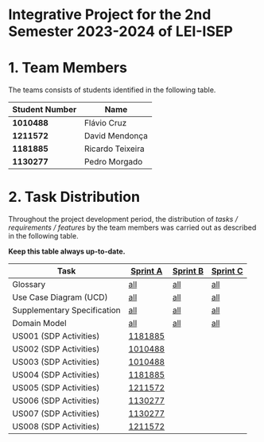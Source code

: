 # Integrative Project for the 2nd Semester 2023-2024 of LEI-ISEP

# 1. Team Members

The teams consists of students identified in the following table.

| Student Number | Name             |
|----------------|------------------|
| **1010488**    | Flávio Cruz      |
| **1211572**    | David Mendonça   |
| **1181885**    | Ricardo Teixeira |
| **1130277**    | Pedro Morgado    |

# 2. Task Distribution ###

Throughout the project development period, the distribution of _tasks / requirements / features_ by the team members
was carried out as described in the following table.

**Keep this table always up-to-date.**

| Task                        | [Sprint A](sprintA/Readme.md)                                                              | [Sprint B](sprintB/Readme.md)                                                              | [Sprint C](sprintC/Readme.md)                                                              |
|-----------------------------|--------------------------------------------------------------------------------------------|--------------------------------------------------------------------------------------------|--------------------------------------------------------------------------------------------|
| Glossary                    | [all](sprintA/global-artifacts/01.requirements-engineering/glossary.md)                    | [all](sprintB/global-artifacts/01.engineering-requirements/glossary.md)                    | [all](sprintC/global-artifacts/01.engineering-requirements/glossary.md)                    |
| Use Case Diagram (UCD)      | [all](sprintA/global-artifacts/01.requirements-engineering/use-case-diagram.md)            | [all](sprintB/global-artifacts/01.engineering-requirements/use-case-diagram.md)            | [all](sprintC/global-artifacts/01.engineering-requirements/use-case-diagram.md)            |
| Supplementary Specification | [all](sprintA/global-artifacts/01.requirements-engineering/supplementary-specification.md) | [all](sprintB/global-artifacts/01.engineering-requirements/supplementary-specification.md) | [all](sprintC/global-artifacts/01.engineering-requirements/supplementary-specification.md) |
| Domain Model                | [all](sprintA/global-artifacts/02.analysis/analysis.md)                                    | [all](sprintB/global-artifacts/02.analysis/analysis.md)                                    | [all](sprintC/global-artifacts/02.analysis/analysis.md)                                    |
| US001 (SDP Activities)      | [1181885](sprintA/us001/Readme.md)                                                         |                                                                                            |                                                                                            |
| US002 (SDP Activities)      | [1010488](sprintA/us002/Readme.md)                                                         |                                                                                            |                                                                                            |
| US003 (SDP Activities)      | [1010488](sprintA/us003/Readme.md)                                                         |                                                                                            |                                                                                            |
| US004 (SDP Activities)      | [1181885](sprintA/us004/Readme.md)                                                         |
| US005 (SDP Activities)      | [1211572](sprintA/us005/Readme.md)                                                         |                                                                                            |                                                                                            |
| US006 (SDP Activities)      | [1130277](sprintA/us006/Readme.md)                                                         |                                                                                            |
| US007 (SDP Activities) | [1130277](sprintA/us007/Readme.md)                                                         
| US008 (SDP Activities)      | [1211572](sprintA/us008/Readme.md)                                                         |                                                                                            |                                                                                        
